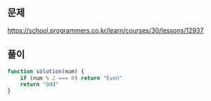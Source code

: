 ## 문제
https://school.programmers.co.kr/learn/courses/30/lessons/12937

## 풀이
```javascript
function solution(num) {
    if (num % 2 === 0) return "Even"
    return "Odd"
}
```
